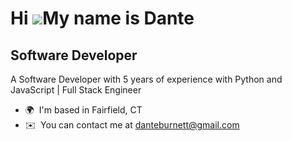 Hi ![](https://user-images.githubusercontent.com/18350557/176309783-0785949b-9127-417c-8b55-ab5a4333674e.gif)My name is Dante
=============================================================================================================================

Software Developer
------------------

A Software Developer with 5 years of experience with Python and JavaScript | Full Stack Engineer

*   🌍  I'm based in Fairfield, CT
*   ✉️  You can contact me at [danteburnett@gmail.com](mailto:danteburnett@gmail.com)

